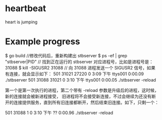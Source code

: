 # heartbeat

heart is jumping

# Example progress

$ go build //修改代码后，重新构建出 stbserver
$ ps -ef | grep "stbserver\|PID" // 找到正在运行的 stbserver 对应进程号，比如是进程号是： 31088
$ kill -SIGUSR2 31088 // 向 31088 进程发送一个 SIGUSR2 信号，如果有连接，就会显示如下：
501 31021 27220 0 3:09 下午 ttys001 0:00.09 ./stbserver
501 31088 31021 0 3:10 下午 ttys001 0:00.05 ./stbserver -reload

第一个是第一次执行的进程，第二个带有 -reload 参数是升级后的进程，这时候，新的连接就会被新进程接受，
旧进程将不会接受新连接，不过会继续为还没有断开的连接提供服务，直到所有旧连接都断开，然后结束旧连接。如下，只剩一个：

501 31088 1 0 3:10 下午 ?? 0:00.96 ./stbserver -reload
